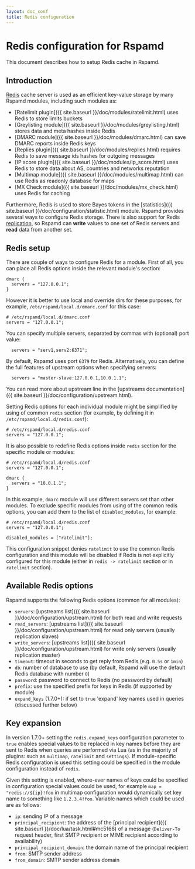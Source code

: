 ```yaml
---
layout: doc_conf
title: Redis configuration
---
```


# Redis configuration for Rspamd

This document describes how to setup Redis cache in Rspamd.

## Introduction

[Redis](http://redis.io) cache server is used as an efficient key-value storage by many Rspamd modules, including such modules as:

* [Ratelimit plugin]({{ site.baseurl }}/doc/modules/ratelimit.html) uses Redis to store limits buckets
* [Greylisting module]({{ site.baseurl }}/doc/modules/greylisting.html) stores data and meta hashes inside Redis
* [DMARC module]({{ site.baseurl }}/doc/modules/dmarc.html) can save DMARC reports inside Redis keys
* [Replies plugin]({{ site.baseurl }}/doc/modules/replies.html) requires Redis to save message ids hashes for outgoing messages
* [IP score plugin]({{ site.baseurl }}/doc/modules/ip_score.html) uses Redis to store data about AS, countries and networks reputation
* [Multimap module]({{ site.baseurl }}/doc/modules/multimap.html) can use Redis as readonly database for maps
* [MX Check module]({{ site.baseurl }}/doc/modules/mx_check.html) uses Redis for caching

Furthermore, Redis is used to store Bayes tokens in the [statistics]({{ site.baseurl }}/doc/configuration/statistic.html) module. Rspamd provides several ways to configure Redis storage. There is also support for Redis [replication](http://redis.io/topics/replication), so Rspamd can **write** values to one set of Redis servers and **read** data from another set.

## Redis setup

There are couple of ways to configure Redis for a module. First of all, you can place all Redis options inside the relevant module's section:

~~~ucl
dmarc {
  servers = "127.0.0.1";
}
~~~

However it is better to use local and override dirs for these purposes, for example, `/etc/rspamd/local.d/dmarc.conf` for this case:

~~~ucl
# /etc/rspamd/local.d/dmarc.conf
servers = "127.0.0.1";
~~~

You can specify multiple servers, separated by commas with (optional) port value:

~~~ucl
  servers = "serv1,serv2:6371";
~~~

By default, Rspamd uses port `6379` for Redis. Alternatively, you can define the full features of upstream options when specifying servers:

~~~ucl
  servers = "master-slave:127.0.0.1,10.0.1.1";
~~~

You can read more about upstream line in the [upstreams documentation]({{ site.baseurl }}/doc/configuration/upstream.html).

Setting Redis options for each individual module might be simplified by using of common `redis` section (for example, by defining it in `/etc/rspamd/local.d/redis.conf`):

~~~ucl
# /etc/rspamd/local.d/redis.conf
servers = "127.0.0.1";
~~~

It is also possible to redefine Redis options inside `redis` section for the specific module or modules:

~~~ucl
# /etc/rspamd/local.d/redis.conf
servers = "127.0.0.1";

dmarc {
  servers = "10.0.1.1";
}
~~~

In this example, `dmarc` module will use different servers set than other modules. To exclude specific modules from using of the common redis options, you can add them to the list of `disabled_modules`, for example:

~~~ucl
# /etc/rspamd/local.d/redis.conf
servers = "127.0.0.1";

disabled_modules = ["ratelimit"];
~~~

This configuration snippet denies `ratelimit` to use the common Redis configuration and this module will be disabled if Redis is not explicitly configured for this module (either in `redis -> ratelimit` section or in `ratelimit` section).

## Available Redis options

Rspamd supports the following Redis options (common for all modules):

* `servers`: [upstreams list]({{ site.baseurl }}/doc/configuration/upstream.html) for both read and write requests
* `read_servers`: [upstreams list]({{ site.baseurl }}/doc/configuration/upstream.html) for read only servers (usually replication slaves)
* `write_servers`: [upstreams list]({{ site.baseurl }}/doc/configuration/upstream.html) for write only servers (usually replication master)
* `timeout`: timeout in seconds to get reply from Redis (e.g. `0.5s` or `1min`)
* `db`: number of database to use (by default, Rspamd will use the default Redis database with number `0`)
* `password`: password to connect to Redis (no password by default)
* `prefix`: use the specified prefix for keys in Redis (if supported by module)
* `expand_keys` (1.7.0+): if set to `true` 'expand' key names used in queries (discussed further below)

## Key expansion

In version 1.7.0+ setting the `redis.expand_keys` configuration parameter to `true` enables special values to be replaced in key names before they are sent to Redis when queries are performed via Lua (as in the majority of plugins: such as `multimap`, `ratelimit` and `settings`). If module-specific Redis configuration is used this setting could be specified in the module configuration instead of `redis`.

Given this setting is enabled, where-ever names of keys could be specified in configuration special values could be used, for example `map = "redis://${ip}!foo` in multimap configuration would dynamically set key name to something like `1.2.3.4!foo`. Variable names which could be used are as follows:

* `ip`: sending IP of a message
* `principal_recipient`: the address of the [principal recipient]({{ site.baseurl }}/doc/lua/task.html#mc5168) of a message (`Deliver-To` request header, first SMTP recipient or MIME recipient according to availability)
* `principal_recipient_domain`: the domain name of the principal recipient
* `from`: SMTP sender address
* `from_domain`: SMTP sender address domain
